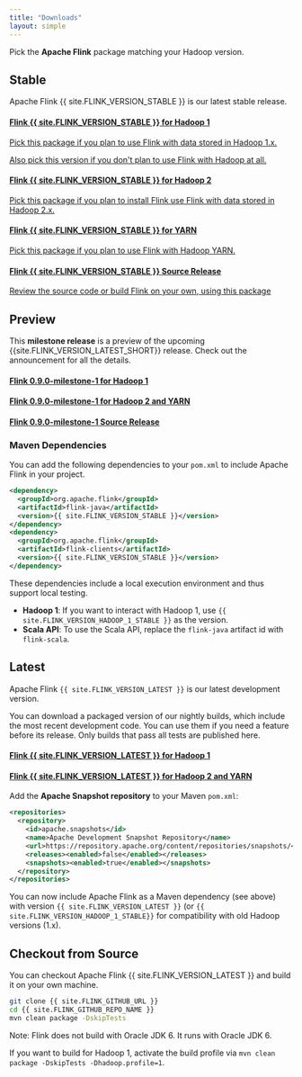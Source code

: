 ```yaml
---
title: "Downloads"
layout: simple
---
```


<script type="text/javascript">
$( document ).ready(function() {
  // Handler for .ready() called.
  $('.ga-track').on('click', function() {
    // we just use the element id for tracking with google analytics
    ga('send', 'event', 'button', 'click', $(this).attr('id'));
  });

});
</script>


<p class="lead">Pick the <strong>Apache Flink</strong> package matching your Hadoop version.</p>

## Stable

Apache Flink {{ site.FLINK_VERSION_STABLE }} is our latest stable release.

<div class="list-group">
  <a href="{{ site.FLINK_DOWNLOAD_URL_HADOOP_1_STABLE }}" id="download-hadoop1" class="list-group-item ga-track">
    <h4 class="list-group-item-heading">
      <i class="fa fa-download"></i> <strong>Flink {{ site.FLINK_VERSION_STABLE }}</strong> for Hadoop 1</h4>
    <p>Pick this package if you plan to use Flink with data stored in Hadoop 1.x.</p>
    <p>Also pick this version if you don't plan to use Flink with Hadoop at all.</p>
  </a>
  <a href="{{ site.FLINK_DOWNLOAD_URL_HADOOP_2_STABLE }}" id="download-hadoop2" class="list-group-item ga-track">
  	<h4 class="list-group-item-heading"><i class="fa fa-download"></i> <strong>Flink {{ site.FLINK_VERSION_STABLE }}</strong> for Hadoop 2</h4>
  	<p>Pick this package if you plan to install Flink use Flink with data stored in Hadoop 2.x.</p>
  </a>
  <a href="{{ site.FLINK_DOWNLOAD_URL_YARN_STABLE }}" class="list-group-item ga-track" id="download-hadoop2-yarn">
  	<h4 class="list-group-item-heading"><i class="fa fa-download"></i> <strong>Flink {{ site.FLINK_VERSION_STABLE }}</strong> for YARN</h4>
  	<p>Pick this package if you plan to use Flink with Hadoop YARN.</p>
  </a>
  <a href="{{ site.FLINK_DOWNLOAD_URL_SOURCE }}" class="list-group-item ga-track" id="download-source">
    <h4 class="list-group-item-heading"><i class="fa fa-download"></i> <strong>Flink {{ site.FLINK_VERSION_STABLE }}</strong> Source Release</h4>
    <p>Review the source code or build Flink on your own, using this package</p>
  </a>
</div>

## Preview

This **milestone release** is a preview of the upcoming {{site.FLINK_VERSION_LATEST_SHORT}} release. Check out the announcement for all the details.

<div class="list-group">
  <a href="http://www.apache.org/dyn/closer.cgi/flink/flink-0.9.0-milestone-1/flink-0.9.0-milestone-1-bin-hadoop1.tgz" id="download-hadoop1" class="list-group-item ga-track">
    <h4 class="list-group-item-heading"><i class="fa fa-download"></i> <strong>Flink 0.9.0-milestone-1</strong> for Hadoop 1</h4>
  </a>
  <a href="http://www.apache.org/dyn/closer.cgi/flink/flink-0.9.0-milestone-1/flink-0.9.0-milestone-1-bin-hadoop2.tgz" id="download-hadoop2" class="list-group-item ga-track">
    <h4 class="list-group-item-heading"><i class="fa fa-download"></i> <strong>Flink 0.9.0-milestone-1</strong> for Hadoop 2 and YARN</h4>
  </a>
  <a href="http://www.apache.org/dyn/closer.cgi/flink/flink-0.9.0-milestone-1/flink-0.9.0-milestone-1-src.tgz" class="list-group-item ga-track" id="download-source">
    <h4 class="list-group-item-heading"><i class="fa fa-download"></i> <strong>Flink 0.9.0-milestone-1</strong> Source Release</h4>
  </a>
</div>

### Maven Dependencies

You can add the following dependencies to your `pom.xml` to include Apache Flink in your project.

```xml
<dependency>
  <groupId>org.apache.flink</groupId>
  <artifactId>flink-java</artifactId>
  <version>{{ site.FLINK_VERSION_STABLE }}</version>
</dependency>
<dependency>
  <groupId>org.apache.flink</groupId>
  <artifactId>flink-clients</artifactId>
  <version>{{ site.FLINK_VERSION_STABLE }}</version>
</dependency>
```

These dependencies include a local execution environment and thus support local testing.

- **Hadoop 1**: If you want to interact with Hadoop 1, use `{{ site.FLINK_VERSION_HADOOP_1_STABLE }}` as the version.
- **Scala API**: To use the Scala API, replace the `flink-java` artifact id with `flink-scala`.

## Latest 

Apache Flink `{{ site.FLINK_VERSION_LATEST }}` is our latest development version.

You can download a packaged version of our nightly builds, which include
the most recent development code. You can use them if you need a feature
before its release. Only builds that pass all tests are published here.

<div class="list-group">
  <a href="{{ site.FLINK_DOWNLOAD_URL_HADOOP_1_LATEST }}" class="list-group-item ga-track" id="download-hadoop1-nightly">
    <h4 class="list-group-item-heading">
      <i class="fa fa-download"></i> <strong>Flink {{ site.FLINK_VERSION_LATEST }}</strong> for Hadoop 1</h4>
  </a>
  <a href="{{ site.FLINK_DOWNLOAD_URL_HADOOP_2_LATEST }}" class="list-group-item ga-track" id="download-hadoop2-nightly">
    <h4 class="list-group-item-heading"><i class="fa fa-download"></i> <strong>Flink {{ site.FLINK_VERSION_LATEST }}</strong> for Hadoop 2 and YARN</h4>
  </a>
</div>

Add the **Apache Snapshot repository** to your Maven `pom.xml`:

```xml
<repositories>
  <repository>
    <id>apache.snapshots</id>
    <name>Apache Development Snapshot Repository</name>
    <url>https://repository.apache.org/content/repositories/snapshots/</url>
    <releases><enabled>false</enabled></releases>
    <snapshots><enabled>true</enabled></snapshots>
  </repository>
</repositories>
```

You can now include Apache Flink as a Maven dependency (see above) with version `{{ site.FLINK_VERSION_LATEST }}` (or `{{ site.FLINK_VERSION_HADOOP_1_STABLE}}` for compatibility with old Hadoop versions (1.x).

## Checkout from Source

You can checkout Apache Flink {{ site.FLINK_VERSION_LATEST }} and build it on your own machine.

```bash
git clone {{ site.FLINK_GITHUB_URL }}
cd {{ site.FLINK_GITHUB_REPO_NAME }}
mvn clean package -DskipTests
```

Note: Flink does not build with Oracle JDK 6. It runs with Oracle JDK 6.

If you want to build for Hadoop 1, activate the build profile via `mvn clean package -DskipTests -Dhadoop.profile=1`.